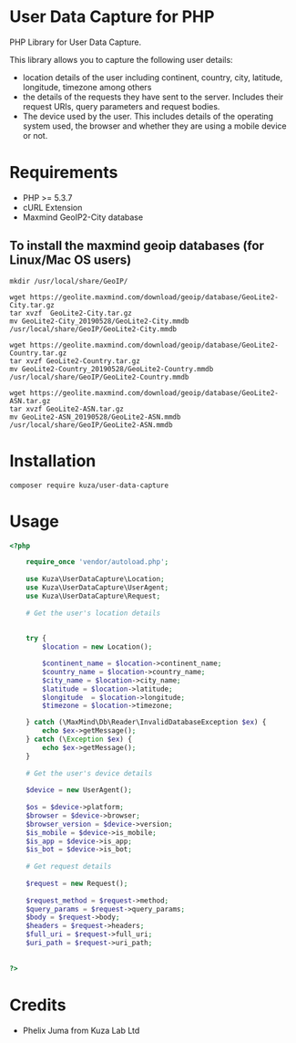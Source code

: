 User Data Capture for PHP
=========================

PHP Library for User Data Capture.

This library allows you to capture the following user details:
 * location details of the user including continent, country, city, latitude, longitude, timezone among others
 * the details of the requests they have sent to the server. Includes their request URIs, query parameters and request bodies.
 * The device used by the user. This includes details of the operating system used, the browser and whether they are using a mobile device or not.


Requirements
============

* PHP >= 5.3.7
* cURL Extension
* Maxmind GeoIP2-City database
   

## To install the maxmind geoip databases (for Linux/Mac OS users)

    mkdir /usr/local/share/GeoIP/

    wget https://geolite.maxmind.com/download/geoip/database/GeoLite2-City.tar.gz
    tar xvzf  GeoLite2-City.tar.gz
    mv GeoLite2-City_20190528/GeoLite2-City.mmdb /usr/local/share/GeoIP/GeoLite2-City.mmdb
    
    wget https://geolite.maxmind.com/download/geoip/database/GeoLite2-Country.tar.gz
    tar xvzf GeoLite2-Country.tar.gz
    mv GeoLite2-Country_20190528/GeoLite2-Country.mmdb /usr/local/share/GeoIP/GeoLite2-Country.mmdb
    
    wget https://geolite.maxmind.com/download/geoip/database/GeoLite2-ASN.tar.gz
    tar xvzf GeoLite2-ASN.tar.gz
    mv GeoLite2-ASN_20190528/GeoLite2-ASN.mmdb /usr/local/share/GeoIP/GeoLite2-ASN.mmdb

Installation
============

    composer require kuza/user-data-capture

Usage
=====


```php
<?php

    require_once 'vendor/autoload.php';
    
    use Kuza\UserDataCapture\Location;
    use Kuza\UserDataCapture\UserAgent;
    use Kuza\UserDataCapture\Request;
    
    # Get the user's location details
    
   
    try {
        $location = new Location();

        $continent_name = $location->continent_name;
        $country_name = $location->country_name;
        $city_name = $location->city_name;
        $latitude = $location->latitude;
        $longitude  = $location->longitude;
        $timezone = $location->timezone;

    } catch (\MaxMind\Db\Reader\InvalidDatabaseException $ex) {
        echo $ex->getMessage();
    } catch (\Exception $ex) {
        echo $ex->getMessage();
    }
    
    # Get the user's device details
    
    $device = new UserAgent();
    
    $os = $device->platform;
    $browser = $device->browser;
    $browser_version = $device->version;
    $is_mobile = $device->is_mobile;
    $is_app = $device->is_app;
    $is_bot = $device->is_bot;
    
    # Get request details
    
    $request = new Request();
    
    $request_method = $request->method;
    $query_params = $request->query_params;
    $body = $request->body;
    $headers = $request->headers;
    $full_uri = $request->full_uri;
    $uri_path = $request->uri_path;
    
    
?>
```
    

Credits
=======

* Phelix Juma from Kuza Lab Ltd
